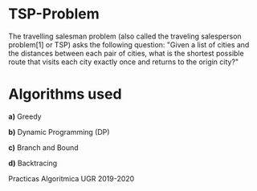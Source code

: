 # TSP-Problem 
The travelling salesman problem (also called the traveling salesperson problem[1] or TSP) asks the following question: "Given a list of cities and 
the distances  between each pair of cities, what is the shortest possible route that visits each city exactly once and returns to the origin city?" 

# Algorithms used
  **a)** Greedy
  
  **b)** Dynamic Programming (DP)
  
  **c)** Branch and Bound
  
  **d)** Backtracing

Practicas Algoritmica UGR 2019-2020
